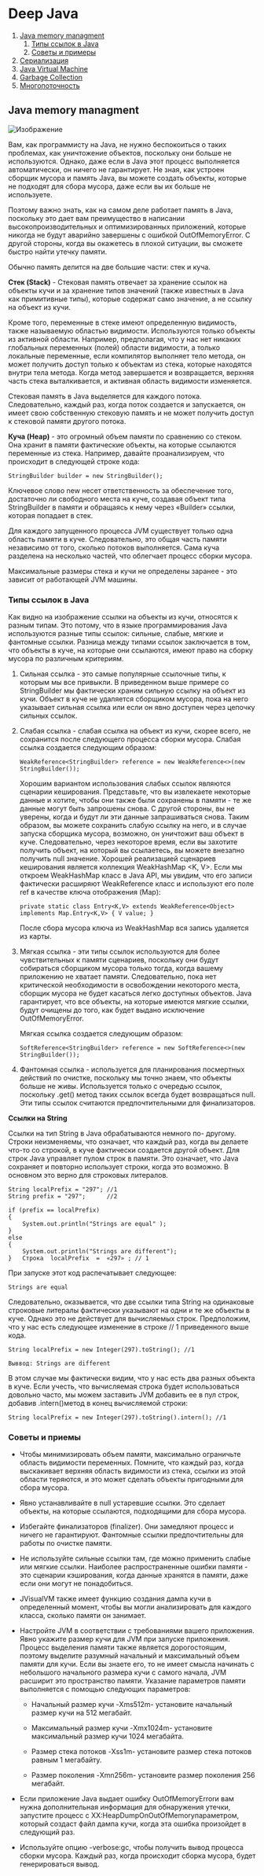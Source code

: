 # Deep Java

1. [Java memory managment](#java-memory-managment)
    1. [Типы ссылок в Java](#type-of-link)
    1. [Советы и примеры](#recommendations)
1. [Сериализация](#serialization)
1. [Java Virtual Machine](#JVM)
1. [Garbage Collection](#GC)
1. [Многопоточность](#treads)

## Java memory managment <a name="java-memory-managment"></a>

![Изображение](image/memory-managment.png)

Вам, как программисту на Java, не нужно беспокоиться о таких проблемах, как
уничтожение объектов, поскольку они больше не используются. Однако, даже если в
Java этот процесс выполняется автоматически, он ничего не гарантирует. Не зная,
как устроен сборщик мусора и память Java, вы можете создать объекты, которые не
подходят для сбора мусора, даже если вы их больше не используете.

Поэтому важно знать, как на самом деле работает память в Java, поскольку это
дает вам преимущество в написании высокопроизводительных и оптимизированных
приложений, которые никогда не будут аварийно завершены с ошибкой
OutOfMemoryError. С другой стороны, когда вы окажетесь в плохой ситуации, вы
сможете быстро найти утечку памяти.

Обычно память делится на две большие части: стек и куча. 

**Стек (Stack)** - Стековая память отвечает за хранение ссылок на объекты кучи и
за хранение типов значений (также известных в Java как примитивные типы),
которые содержат само значение, а не ссылку на объект из кучи.

Кроме того, переменные в стеке имеют определенную видимость, также называемую
областью видимости. Используются только объекты из активной области. Например,
предполагая, что у нас нет никаких глобальных переменных (полей) области
видимости, а только локальные переменные, если компилятор выполняет тело метода,
он может получить доступ только к объектам из стека, которые находятся внутри
тела метода. Когда метод завершается и возвращается, верхняя часть стека
выталкивается, и активная область видимости изменяется.

Стековая память в Java выделяется для каждого потока. Следовательно, каждый раз,
когда поток создается и запускается, он имеет свою собственную стековую память и
не может получить доступ к стековой памяти другого потока.

**Куча (Heap)** - это огромный объем памяти по сравнению со стеком. Она хранит в
памяти фактические объекты, на которые ссылаются переменные из стека. Например,
давайте проанализируем, что происходит в следующей строке кода:

~~~
StringBuilder builder = new StringBuilder();
~~~

Ключевое слово new несет ответственность за обеспечение того, достаточно ли
свободного места на куче, создавая объект типа StringBuilder в памяти и
обращаясь к нему через «Builder» ссылки, которая попадает в стек.

Для каждого запущенного процесса JVM существует только одна область памяти в
куче. Следовательно, это общая часть памяти независимо от того, сколько потоков
выполняется. Сама куча разделена на несколько частей, что облегчает процесс
сборки мусора.

Максимальные размеры стека и кучи не определены заранее - это зависит от
работающей JVM машины. 

### Типы ссылок в Java <a name="java-memory-managment"></a>

Как видно на изображение ссылки на объекты из кучи, относятся к разным типам.
Это потому, что в языке программирования Java используются разные типы ссылок:
сильные, слабые, мягкие и фантомные ссылки. Разница между типами ссылок
заключается в том, что объекты в куче, на которые они ссылаются, имеют право на
сборку мусора по различным критериям.

1. Сильная ссылка - это самые популярные ссылочные типы, к которым мы все
   привыкли. В приведенном выше примере со StringBuilder мы фактически храним
   сильную ссылку на объект из кучи. Объект в куче не удаляется сборщиком
   мусора, пока на него указывает сильная ссылка или если он явно доступен через
   цепочку сильных ссылок.

2. Слабая ссылка - слабая ссылка на объект из кучи, скорее всего, не сохранится
   после следующего процесса сборки мусора. Слабая ссылка создается следующим
   образом:
    ~~~
    WeakReference<StringBuilder> reference = new WeakReference<>(new StringBuilder()); 
    ~~~
    Хорошим вариантом использования слабых ссылок являются сценарии кеширования.
    Представьте, что вы извлекаете некоторые данные и хотите, чтобы они также
    были сохранены в памяти - те же данные могут быть запрошены снова. С другой
    стороны, вы не уверены, когда и будут ли эти данные запрашиваться снова.
    Таким образом, вы можете сохранить слабую ссылку на него, и в случае запуска
    сборщика мусора, возможно, он уничтожит ваш объект в куче. Следовательно,
    через некоторое время, если вы захотите получить объект, на который вы
    ссылаетесь, вы можете внезапно получить null значение. Хорошей реализацией
    сценариев кеширования является коллекция WeakHashMap <K, V>. Если мы откроем
    WeakHashMap класс в Java API, мы увидим, что его записи фактически расширяют
    WeakReference класс и используют его поле ref в качестве ключа отображения
    (Map):

    ~~~
    private static class Entry<K,V> extends WeakReference<Object> implements Map.Entry<K,V> { V value; }
    ~~~

    После сбора мусора ключа из WeakHashMap вся запись удаляется из карты.

3. Мягкая ссылка - эти типы ссылок используются для более чувствительных к
   памяти сценариев, поскольку они будут собираться сборщиком мусора только
   тогда, когда вашему приложению не хватает памяти. Следовательно, пока нет
   критической необходимости в освобождении некоторого места, сборщик мусора не
   будет касаться легко доступных объектов. Java гарантирует, что все объекты,
   на которые имеются мягкие ссылки, будут очищены до того, как будет выдано
   исключение OutOfMemoryError.

    Мягкая ссылка создается следующим образом:
    ~~~
    SoftReference<StringBuilder> reference = new SoftReference<>(new StringBuilder());
    ~~~

4. Фантомная ссылка - используется для планирования посмертных действий по
   очистке, поскольку мы точно знаем, что объекты больше не живы. Используется
   только с очередью ссылок, поскольку .get() метод таких ссылок всегда будет
   возвращаться null. Эти типы ссылок считаются предпочтительными для
   финализаторов.

**Ссылки на String** 

Cсылки на тип String в Java обрабатываются немного по- другому. Строки
неизменяемы, что означает, что каждый раз, когда вы делаете что-то со строкой, в
куче фактически создается другой объект. Для строк Java управляет пулом строк в
памяти. Это означает, что Java сохраняет и повторно использует строки, когда это
возможно. В основном это верно для строковых литералов.

~~~
String localPrefix = "297"; //1
String prefix = "297";      //2

if (prefix == localPrefix)
{
    System.out.println("Strings are equal" );
}
else
{
    System.out.println("Strings are different");
}   Строка  localPrefix  =  «297» ; // 1
~~~

При запуске этот код распечатывает следующее:

~~~
Strings are equal
~~~

Следовательно, оказывается, что две ссылки типа String на одинаковые строковые
литералы фактически указывают на одни и те же объекты в куче. Однако это не
действует для вычисляемых строк. Предположим, что у нас есть следующее изменение
в строке // 1 приведенного выше кода.

~~~
String localPrefix = new Integer(297).toString(); //1

Выввод: Strings are different
~~~

В этом случае мы фактически видим, что у нас есть два разных объекта в куче.
Если учесть, что вычисляемая строка будет использоваться довольно часто, мы
можем заставить JVM добавить ее в пул строк, добавив .intern()метод в конец
вычисляемой строки:

~~~
String localPrefix = new Integer(297).toString().intern(); //1
~~~

### Советы и приемы <a name="recommendations"></a>

- Чтобы минимизировать объем памяти, максимально ограничьте область видимости
  переменных. Помните, что каждый раз, когда выскакивает верхняя область
  видимости из стека, ссылки из этой области теряются, и это может сделать
  объекты пригодными для сбора мусора.

- Явно устанавливайте в null устаревшие ссылки. Это сделает объекты, на которые
  ссылаются, подходящими для сбора мусора.

- Избегайте финализаторов (finalizer). Они замедляют процесс и ничего не
  гарантируют. Фантомные ссылки предпочтительны для работы по очистке памяти.

- Не используйте сильные ссылки там, где можно применить слабые или мягкие
  ссылки. Наиболее распространенные ошибки памяти - это сценарии кэширования,
  когда данные хранятся в памяти, даже если они могут не понадобиться.

- JVisualVM также имеет функцию создания дампа кучи в определенный момент, чтобы
  вы могли анализировать для каждого класса, сколько памяти он занимает.

- Настройте JVM в соответствии с требованиями вашего приложения. Явно укажите
  размер кучи для JVM при запуске приложения. Процесс выделения памяти также
  является дорогостоящим, поэтому выделите разумный начальный и максимальный
  объем памяти для кучи. Если вы знаете его, то не имеет смысла начинать с
  небольшого начального размера кучи с самого начала, JVM расширит это
  пространство памяти. Указание параметров памяти выполняется с помощью
  следующих параметров:

    - Начальный размер кучи -Xms512m- установите начальный размер кучи на 512
      мегабайт.

    - Максимальный размер кучи -Xmx1024m- установите максимальный размер кучи
      1024 мегабайта.

    - Размер стека потоков -Xss1m- установите размер стека потоков равным 1
      мегабайту.

    - Размер поколения -Xmn256m- установите размер поколения 256 мегабайт.

- Если приложение Java выдает ошибку OutOfMemoryErrorи вам нужна дополнительная
  информация для обнаружения утечки, запустите процесс с
  XX:HeapDumpOnOutOfMemoryпараметром, который создаст файл дампа кучи, когда эта
  ошибка произойдет в следующий раз.

- Используйте опцию -verbose:gc, чтобы получить вывод процесса сборки мусора.
  Каждый раз, когда происходит сборка мусора, будет генерироваться вывод.